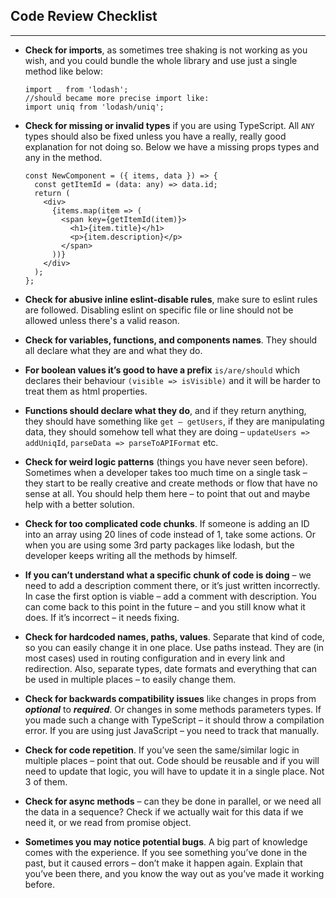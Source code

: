 ## Code Review Checklist

---

- **Check for imports**, as sometimes tree shaking is not working as you wish, and you could bundle the whole library and use just a single method like below:

  ```tsx
  import _ from 'lodash';
  //should became more precise import like:
  import uniq from 'lodash/uniq';
  ```

- **Check for missing or invalid types** if you are using TypeScript. All `ANY` types should also be fixed unless you have a really, really good explanation for not doing so. Below we have a missing props types and any in the method.

  ```tsx
  const NewComponent = ({ items, data }) => {
    const getItemId = (data: any) => data.id;
    return (
      <div>
        {items.map(item => (
          <span key={getItemId(item)}>
            <h1>{item.title}</h1>
            <p>{item.description}</p>
          </span>
        ))}
      </div>
    );
  };
  ```

- **Check for abusive inline eslint-disable rules**, make sure to eslint rules are followed. Disabling eslint on specific file or line should not be allowed unless there's a valid reason.

- **Check for variables, functions, and components names**. They should all declare what they are and what they do.

- **For boolean values it’s good to have a prefix** `is/are/should` which declares their behaviour `(visible => isVisible)` and it will be harder to treat them as html properties.

- **Functions should declare what they do**, and if they return anything, they should have something like `get – getUsers`, if they are manipulating data, they should somehow tell what they are doing – `updateUsers => addUniqId`, `parseData => parseToAPIFormat` etc.

- **Check for weird logic patterns** (things you have never seen before). Sometimes when a developer takes too much time on a single task – they start to be really creative and create methods or flow that have no sense at all. You should help them here – to point that out and maybe help with a better solution.

- **Check for too complicated code chunks**. If someone is adding an ID into an array using 20 lines of code instead of 1, take some actions. Or when you are using some 3rd party packages like lodash, but the developer keeps writing all the methods by himself.

- **If you can’t understand what a specific chunk of code is doing** – we need to add a description comment there, or it’s just written incorrectly. In case the first option is viable – add a comment with description. You can come back to this point in the future – and you still know what it does. If it’s incorrect – it needs fixing.

- **Check for hardcoded names, paths, values**. Separate that kind of code, so you can easily change it in one place. Use paths instead. They are (in most cases) used in routing configuration and in every link and redirection. Also, separate types, date formats and everything that can be used in multiple places – to easily change them.

- **Check for backwards compatibility issues** like changes in props from _**optional**_ to _**required**_. Or changes in some methods parameters types. If you made such a change with TypeScript – it should throw a compilation error. If you are using just JavaScript – you need to track that manually.

- **Check for code repetition**. If you’ve seen the same/similar logic in multiple places – point that out. Code should be reusable and if you will need to update that logic, you will have to update it in a single place. Not 3 of them.

- **Check for async methods** – can they be done in parallel, or we need all the data in a sequence? Check if we actually wait for this data if we need it, or we read from promise object.

- **Sometimes you may notice potential bugs**. A big part of knowledge comes with the experience. If you see something you’ve done in the past, but it caused errors – don’t make it happen again. Explain that you’ve been there, and you know the way out as you’ve made it working before.
